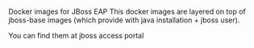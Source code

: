Docker images for JBoss EAP
This docker images are layered on top of jboss-base images (which provide with java installation + jboss user).

You can find them at jboss access portal
